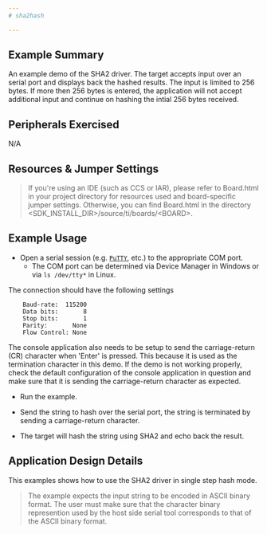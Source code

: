 ```yaml
---
# sha2hash

---
```


Example Summary
---------------
An example demo of the SHA2 driver. The target accepts input over an serial port and displays back the hashed results. The input is limited to 256 bytes. If more then 256 bytes is entered, the application will not accept additional input and continue on hashing the intial 256 bytes received.

Peripherals Exercised
---------------------
N/A

Resources & Jumper Settings
---------------------------
> If you're using an IDE (such as CCS or IAR), please refer to Board.html in
your project directory for resources used and board-specific jumper settings.
Otherwise, you can find Board.html in the directory
&lt;SDK_INSTALL_DIR&gt;/source/ti/boards/&lt;BOARD&gt;.

Example Usage
-------------
* Open a serial session (e.g. [`PuTTY`](http://www.putty.org/ "PuTTY's
Homepage"), etc.) to the appropriate COM port.
    * The COM port can be determined via Device Manager in Windows or via
`ls /dev/tty*` in Linux.

The connection should have the following settings
```
    Baud-rate:  115200
    Data bits:       8
    Stop bits:       1
    Parity:       None
    Flow Control: None
```

The console application also needs to be setup to send the carriage-return (CR)
character when 'Enter' is pressed. This because it is used as the termination character
in this demo. If the demo is not working properly, check the default configuration of the
console application in question and make sure that it is sending the carriage-return
character as expected.

* Run the example.

* Send the string to hash over the serial port, the string is terminated by sending a carriage-return character.

* The target will hash the string using SHA2 and echo back the result.

Application Design Details
--------------------------
This examples shows how to use the SHA2 driver in single step hash mode.

> The example expects the input string to be encoded in ASCII binary format. The user must make sure that the
character binary represention used by the host side serial tool corresponds to that of the ASCII binary format.
